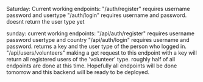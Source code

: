 Saturday:
  Current working endpoints:
    "/auth/register" requires username password and usertype
    "/auth/login" requires username and password. doesnt return the user type yet

sunday: 
  current working endpoints:
    "/api/auth/register" requires username password usertype and country
    "/api/auth/login" requires username and password. returns a key and the user type of the person who logged in.
    "/api/users/volunteers" making a get request to this endpoint with a key will return all registered users of the 'volunteer' type.
    roughly half of all endpoints are done at this time. Hopefully all endpoints will be done tomorrow and this backend will be ready to be deployed.
